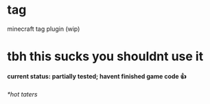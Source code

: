 # tag

minecraft tag plugin (wip)

# tbh this sucks you shouldnt use it
#### current status: partially tested; havent finished game code :+1:

###### *hot taters
